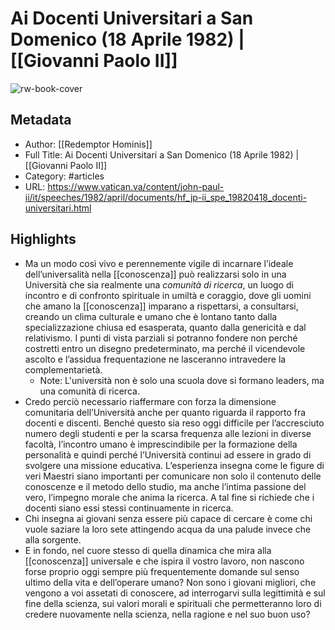 # Ai Docenti Universitari a San Domenico (18 Aprile 1982) | [[Giovanni Paolo II]]

![rw-book-cover](https://readwise-assets.s3.amazonaws.com/static/images/article2.74d541386bbf.png)

## Metadata
- Author: [[Redemptor Hominis]]
- Full Title: Ai Docenti Universitari a San Domenico (18 Aprile 1982) | [[Giovanni Paolo II]]
- Category: #articles
- URL: https://www.vatican.va/content/john-paul-ii/it/speeches/1982/april/documents/hf_jp-ii_spe_19820418_docenti-universitari.html

## Highlights
- Ma un modo così vivo e perennemente vigile di incarnare l’ideale dell’universalità nella [[conoscenza]] può realizzarsi solo in una Università che sia realmente una *comunità di ricerca*, un luogo di incontro e di confronto spirituale in umiltà e coraggio, dove gli uomini che amano la [[conoscenza]] imparano a rispettarsi, a consultarsi, creando un clima culturale e umano che è lontano tanto dalla specializzazione chiusa ed esasperata, quanto dalla genericità e dal relativismo. I punti di vista parziali si potranno fondere non perché costretti entro un disegno predeterminato, ma perché il vicendevole ascolto e l’assidua frequentazione ne lasceranno intravedere la complementarietà.
    - Note: L'università non è solo una scuola dove si formano leaders, ma una comunità di ricerca.
- Credo perciò necessario riaffermare con forza la dimensione comunitaria dell’Università anche per quanto riguarda il rapporto fra docenti e discenti. Benché questo sia reso oggi difficile per l’accresciuto numero degli studenti e per la scarsa frequenza alle lezioni in diverse facoltà, l’incontro umano è imprescindibile per la formazione della personalità e quindi perché l’Università continui ad essere in grado di svolgere una missione educativa. L’esperienza insegna come le figure di veri Maestri siano importanti per comunicare non solo il contenuto delle conoscenze e il metodo dello studio, ma anche l’intima passione del vero, l’impegno morale che anima la ricerca. A tal fine si richiede che i docenti siano essi stessi continuamente in ricerca.
- Chi insegna ai giovani senza essere più capace di cercare è come chi vuole saziare la loro sete attingendo acqua da una palude invece che alla sorgente.
- E in fondo, nel cuore stesso di quella dinamica che mira alla [[conoscenza]] universale e che ispira il vostro lavoro, non nascono forse proprio oggi sempre più frequentemente domande sul senso ultimo della vita e dell’operare umano? Non sono i giovani migliori, che vengono a voi assetati di conoscere, ad interrogarvi sulla legittimità e sul fine della scienza, sui valori morali e spirituali che permetteranno loro di credere nuovamente nella scienza, nella ragione e nel suo buon uso?
